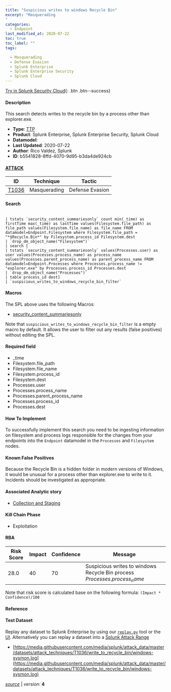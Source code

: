```yaml
---
title: "Suspicious writes to windows Recycle Bin"
excerpt: "Masquerading
"
categories:
  - Endpoint
last_modified_at: 2020-07-22
toc: true
toc_label: ""
tags:

  - Masquerading
  - Defense Evasion
  - Splunk Enterprise
  - Splunk Enterprise Security
  - Splunk Cloud
---
```




[Try in Splunk Security Cloud](https://www.splunk.com/en_us/cyber-security.html){: .btn .btn--success}

#### Description

This search detects writes to the recycle bin by a process other than explorer.exe.

- **Type**: [TTP](https://github.com/splunk/security_content/wiki/object-Analytic-Types)
- **Product**: Splunk Enterprise, Splunk Enterprise Security, Splunk Cloud
- **Datamodel**: 
- **Last Updated**: 2020-07-22
- **Author**: Rico Valdez, Splunk
- **ID**: b5541828-8ffd-4070-9d95-b3da4de924cb


#### [ATT&CK](https://attack.mitre.org/)

| ID             | Technique        |  Tactic             |
| -------------- | ---------------- |-------------------- |
| [T1036](https://attack.mitre.org/techniques/T1036/) | Masquerading | Defense Evasion |

#### Search

```

| tstats `security_content_summariesonly` count min(_time) as firstTime max(_time) as lastTime values(Filesystem.file_path) as file_path values(Filesystem.file_name) as file_name FROM datamodel=Endpoint.Filesystem where Filesystem.file_path = "*$Recycle.Bin*" by Filesystem.process_id Filesystem.dest 
| `drop_dm_object_name("Filesystem")`
| search [
| tstats `security_content_summariesonly` values(Processes.user) as user values(Processes.process_name) as process_name values(Processes.parent_process_name) as parent_process_name FROM datamodel=Endpoint.Processes where Processes.process_name != "explorer.exe" by Processes.process_id Processes.dest
| `drop_dm_object_name("Processes")` 
| table process_id dest] 
| `suspicious_writes_to_windows_recycle_bin_filter`
```

#### Macros
The SPL above uses the following Macros:
* [security_content_summariesonly](https://github.com/splunk/security_content/blob/develop/macros/security_content_summariesonly.yml)

Note that `suspicious_writes_to_windows_recycle_bin_filter` is a empty macro by default. It allows the user to filter out any results (false positives) without editing the SPL.

#### Required field
* _time
* Filesystem.file_path
* Filesystem.file_name
* Filesystem.process_id
* Filesystem.dest
* Processes.user
* Processes.process_name
* Processes.parent_process_name
* Processes.process_id
* Processes.dest


#### How To Implement
To successfully implement this search you need to be ingesting information on filesystem and process logs responsible for the changes from your endpoints into the `Endpoint` datamodel in the `Processes` and `Filesystem` nodes.

#### Known False Positives
Because the Recycle Bin is a hidden folder in modern versions of Windows, it would be unusual for a process other than explorer.exe to write to it. Incidents should be investigated as appropriate.

#### Associated Analytic story
* [Collection and Staging](/stories/collection_and_staging)


#### Kill Chain Phase
* Exploitation



#### RBA

| Risk Score  | Impact      | Confidence   | Message      |
| ----------- | ----------- |--------------|--------------|
| 28.0 | 40 | 70 | Suspicious writes to windows Recycle Bin process $Processes.process_name$ |


Note that risk score is calculated base on the following formula: `(Impact * Confidence)/100`



#### Reference


#### Test Dataset
Replay any dataset to Splunk Enterprise by using our [`replay.py`](https://github.com/splunk/attack_data#using-replaypy) tool or the [UI](https://github.com/splunk/attack_data#using-ui).
Alternatively you can replay a dataset into a [Splunk Attack Range](https://github.com/splunk/attack_range#replay-dumps-into-attack-range-splunk-server)


* [https://media.githubusercontent.com/media/splunk/attack_data/master/datasets/attack_techniques/T1036/write_to_recycle_bin/windows-sysmon.log](https://media.githubusercontent.com/media/splunk/attack_data/master/datasets/attack_techniques/T1036/write_to_recycle_bin/windows-sysmon.log)



[*source*](https://github.com/splunk/security_content/tree/develop/detections/endpoint/suspicious_writes_to_windows_recycle_bin.yml) \| *version*: **4**